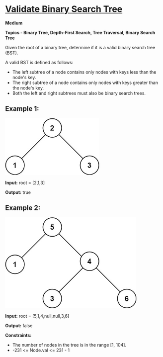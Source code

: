 <h1><a href="https://leetcode.com/problems/validate-binary-search-tree/">Validate Binary Search Tree</a></h1>
<p><strong>Medium</strong></p>
<p><strong>Topics - Binary Tree, Depth-First Search, Tree Traversal, Binary Search Tree</strong></p>

<p>Given the root of a binary tree, determine if it is a valid binary search tree (BST).</p>

<p>A valid BST is defined as follows:</p>

<ul>
	<li>The left subtree of a node contains only nodes with keys less than the node's key.</li>
	<li>The right subtree of a node contains only nodes with keys greater than the node's key.</li>
	<li>Both the left and right subtrees must also be binary search trees.</li>
</ul>

<h2>Example 1:</h2>

![Alt text](image.png)
<p><strong>Input:</strong> root = [2,1,3]</p>
<p><strong>Output:</strong> true</p>

<h2>Example 2:</h2>

![Alt text](image-1.png)
<p><strong>Input:</strong> root = [5,1,4,null,null,3,6]</p>
<p><strong>Output:</strong> false</p>

<p><strong>Constraints:</strong></p>

<ul>
	<li>The number of nodes in the tree is in the range [1, 104].</li>
	<li>-231 <= Node.val <= 231 - 1</li>
</ul>
